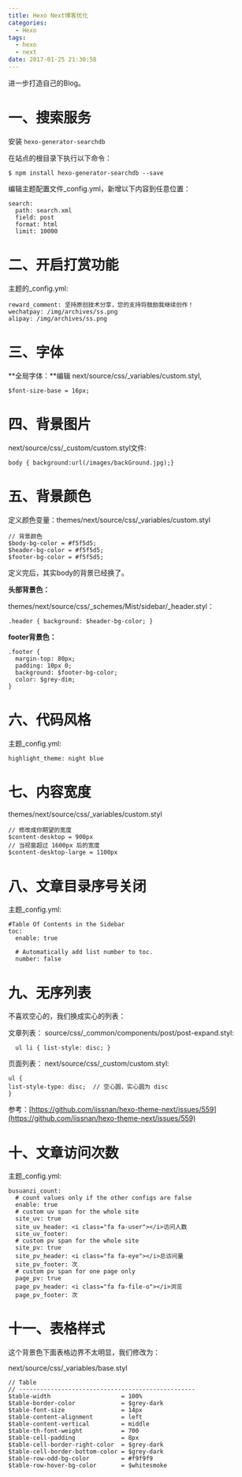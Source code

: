 ```yaml
---
title: Hexo Next博客优化
categories:
  - Hexo
tags:
  - hexo
  - next
date: 2017-01-25 21:30:58
---
```


进一步打造自己的Blog。

<!-- more -->


# 一、搜索服务

安装 `hexo-generator-searchdb`

在站点的根目录下执行以下命令：

```
$ npm install hexo-generator-searchdb --save
```

编辑主题配置文件_config.yml，新增以下内容到任意位置：

```
search:
  path: search.xml
  field: post
  format: html
  limit: 10000
```

# 二、开启打赏功能 

主题的_config.yml:

```
reward_comment: 坚持原创技术分享，您的支持将鼓励我继续创作！
wechatpay: /img/archives/ss.png
alipay: /img/archives/ss.png
```

# 三、字体

**全局字体：**编辑 next/source/css/_variables/custom.styl,

```
$font-size-base = 16px; 
```

# 四、背景图片

next/source/css/_custom/custom.styl文件:

``` 
body { background:url(/images/backGround.jpg);}
```

# 五、背景颜色

定义颜色变量：themes/next/source/css/_variables/custom.styl

```
// 背景颜色
$body-bg-color = #f5f5d5;
$header-bg-color = #f5f5d5;
$footer-bg-color = #f5f5d5;
```

定义完后，其实body的背景已经换了。

**头部背景色：**

themes/next/source/css/_schemes/Mist/sidebar/_header.styl：

```
.header { background: $header-bg-color; }
```

**footer背景色：**

```
.footer {
  margin-top: 80px;
  padding: 10px 0;
  background: $footer-bg-color;
  color: $grey-dim;
}
```

# 六、代码风格

主题_config.yml:

```
highlight_theme: night blue
```

# 七、内容宽度

themes/next/source/css/_variables/custom.styl

```
// 修改成你期望的宽度
$content-desktop = 900px
// 当视窗超过 1600px 后的宽度
$content-desktop-large = 1100px
```

# 八、文章目录序号关闭

主题_config.yml:

```
#Table Of Contents in the Sidebar
toc:
  enable: true

  # Automatically add list number to toc.
  number: false
```

# 九、无序列表

不喜欢空心的，我们换成实心的列表：

文章列表：
source/css/_common/components/post/post-expand.styl:
```
  ul li { list-style: disc; }
```

页面列表：
next/source/css/_custom/custom.styl:

```
ul {
list-style-type: disc;  // 空心圆，实心圆为 disc
}
```

参考：[https://github.com/iissnan/hexo-theme-next/issues/559](https://github.com/iissnan/hexo-theme-next/issues/559)

# 十、文章访问次数

主题_config.yml:

```
busuanzi_count:
  # count values only if the other configs are false
  enable: true
  # custom uv span for the whole site
  site_uv: true
  site_uv_header: <i class="fa fa-user"></i>访问人数
  site_uv_footer:
  # custom pv span for the whole site
  site_pv: true
  site_pv_header: <i class="fa fa-eye"></i>总访问量
  site_pv_footer: 次
  # custom pv span for one page only
  page_pv: true
  page_pv_header: <i class="fa fa-file-o"></i>浏览
  page_pv_footer: 次
```

# 十一、表格样式

这个背景色下面表格边界不太明显，我们修改为：

next/source/css/_variables/base.styl

```
// Table
// --------------------------------------------------
$table-width                    = 100%
$table-border-color             = $grey-dark
$table-font-size                = 14px
$table-content-alignment        = left
$table-content-vertical         = middle
$table-th-font-weight           = 700
$table-cell-padding             = 8px
$table-cell-border-right-color  = $grey-dark
$table-cell-border-bottom-color = $grey-dark
$table-row-odd-bg-color         = #f9f9f9
$table-row-hover-bg-color       = $whitesmoke
```
